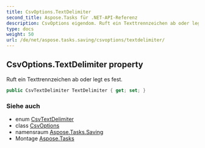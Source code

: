 ```yaml
---
title: CsvOptions.TextDelimiter
second_title: Aspose.Tasks für .NET-API-Referenz
description: CsvOptions eigendom. Ruft ein Texttrennzeichen ab oder legt es fest.
type: docs
weight: 50
url: /de/net/aspose.tasks.saving/csvoptions/textdelimiter/
---
```

## CsvOptions.TextDelimiter property

Ruft ein Texttrennzeichen ab oder legt es fest.

```csharp
public CsvTextDelimiter TextDelimiter { get; set; }
```

### Siehe auch

* enum [CsvTextDelimiter](../../csvtextdelimiter/)
* class [CsvOptions](../)
* namensraum [Aspose.Tasks.Saving](../../csvoptions/)
* Montage [Aspose.Tasks](../../../)


